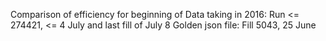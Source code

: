 Comparison of efficiency for beginning of Data taking in 2016:
           Run <= 274421, <= 4 July
and last fill of July 8 Golden json file:
           Fill 5043, 25 June
